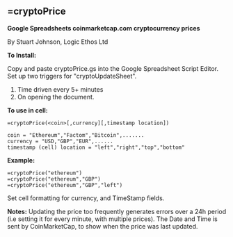 =cryptoPrice
-----------

**Google Spreadsheets coinmarketcap.com cryptocurrency prices**

By Stuart Johnson, Logic Ethos Ltd


**To Install:**

Copy and paste cryptoPrice.gs into the Google Spreadsheet Script Editor.
Set up two triggers for "cryptoUpdateSheet".

 1. Time driven every 5+ minutes 
 2. On opening the document.

**To use in cell:**

    =cryptoPrice(<coin>[,currency][,timestamp location])
    
    coin = "Ethereum","Factom","Bitcoin",.......
    currency = "USD,"GBP","EUR",......
    timestamp (cell) location = "left","right","top","bottom"

**Example:**

    =cryptoPrice("ethereum")
    =cryptoPrice("ethereum","GBP")
    =cryptoPrice("ethereum","GBP","left")

 
Set cell formatting for currency, and TimeStamp fields. 


**Notes:**
Updating the price too frequently generates errors over a 24h period (i.e setting it for every minute, with multiple prices).
The Date and Time is sent by CoinMarketCap, to show when the price was last updated.
